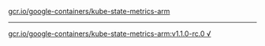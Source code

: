[gcr.io/google-containers/kube-state-metrics-arm](https://hub.docker.com/r/anjia0532/kube-state-metrics-arm/tags/) 

----
[gcr.io/google-containers/kube-state-metrics-arm:v1.1.0-rc.0 √](https://hub.docker.com/r/anjia0532/kube-state-metrics-arm/tags/)

